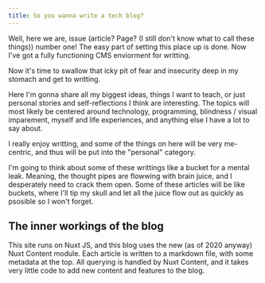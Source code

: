 ```yaml
---
title: So you wanna write a tech blog?
---
```


Well, here we are, issue (article? Page? (I still don't know what to call these things)) number one! The easy part of setting this place up is done. Now I've got a fully functioning CMS enviorment for writting.

Now it's time to swallow that icky pit of fear and insecurity deep in my stomach and get to writting.

Here I'm gonna share all my biggest ideas, things I want to teach, or just personal stories and self-reflections I think are interesting. The topics will most likely be centered around technology, programming, blindness / visual imparement, myself and life experiences, and anything else I have a lot to say about.

I really enjoy writting, and some of the things on here will be very me-centric, and thus will be put into the "personal" category.

I'm going to think about some of these writtings like a bucket for a mental leak. Meaning, the thought pipes are flowwing with brain juice, and I desperately need to crack them open. Some of these articles will be like buckets, where I'll tip my skull and let all the juice flow out as quickly as psosible so I won't forget.

## The inner workings of the blog
This site runs on Nuxt JS, and this blog uses the new (as of 2020 anyway) Nuxt Content module. Each article is written to a markdown file, with some metadata at the top. All querying is handled by Nuxt Content, and it takes very little code to add new content and features to the blog.